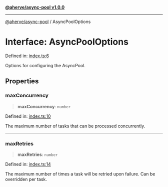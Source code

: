 [**@aherve/async-pool v1.0.0**](../README.md)

***

[@aherve/async-pool](../globals.md) / AsyncPoolOptions

# Interface: AsyncPoolOptions

Defined in: [index.ts:6](https://github.com/aherve/async-pool/blob/3c872e1e61e7932eda7e4946a4250d52e2732df1/src/index.ts#L6)

Options for configuring the AsyncPool.

## Properties

### maxConcurrency

> **maxConcurrency**: `number`

Defined in: [index.ts:10](https://github.com/aherve/async-pool/blob/3c872e1e61e7932eda7e4946a4250d52e2732df1/src/index.ts#L10)

The maximum number of tasks that can be processed concurrently.

***

### maxRetries

> **maxRetries**: `number`

Defined in: [index.ts:14](https://github.com/aherve/async-pool/blob/3c872e1e61e7932eda7e4946a4250d52e2732df1/src/index.ts#L14)

The maximum number of times a task will be retried upon failure. Can be overridden per task.
